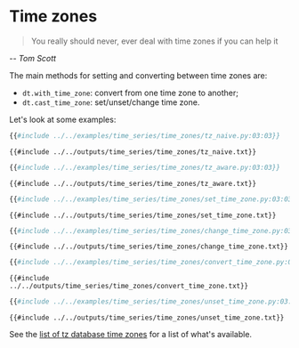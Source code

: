 # Time zones

> You really should never, ever deal with time zones if you can help it

-- <cite>Tom Scott</cite>

The main methods for setting and converting between time zones are:

- `dt.with_time_zone`: convert from one time zone to another;
- `dt.cast_time_zone`: set/unset/change time zone.

Let's look at some examples:

```python
{{#include ../../examples/time_series/time_zones/tz_naive.py:03:03}}
```

```text
{{#include ../../outputs/time_series/time_zones/tz_naive.txt}}
```

```python
{{#include ../../examples/time_series/time_zones/tz_aware.py:03:03}}
```

```text
{{#include ../../outputs/time_series/time_zones/tz_aware.txt}}
```

```python
{{#include ../../examples/time_series/time_zones/set_time_zone.py:03:03}}
```

```text
{{#include ../../outputs/time_series/time_zones/set_time_zone.txt}}
```

```python
{{#include ../../examples/time_series/time_zones/change_time_zone.py:03:03}}
```

```text
{{#include ../../outputs/time_series/time_zones/change_time_zone.txt}}
```

```python
{{#include ../../examples/time_series/time_zones/convert_time_zone.py:03:03}}
```

```text
{{#include ../../outputs/time_series/time_zones/convert_time_zone.txt}}
```

```python
{{#include ../../examples/time_series/time_zones/unset_time_zone.py:03:03}}
```

```text
{{#include ../../outputs/time_series/time_zones/unset_time_zone.txt}}
```

See the [list of tz database time zones](https://en.wikipedia.org/wiki/List_of_tz_database_time_zones)
for a list of what's available.
